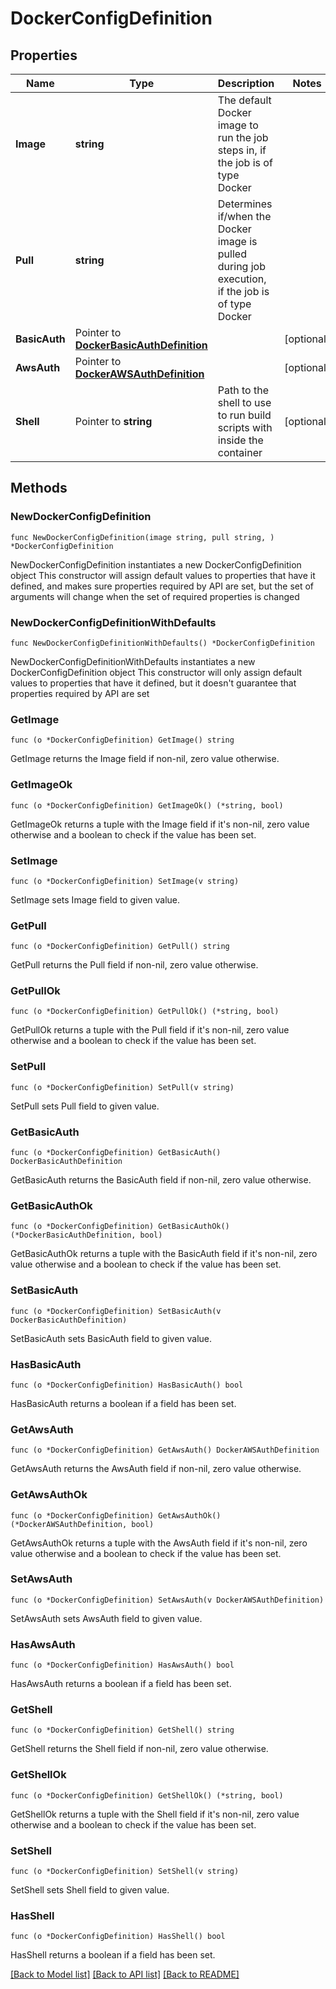 # DockerConfigDefinition

## Properties

Name | Type | Description | Notes
------------ | ------------- | ------------- | -------------
**Image** | **string** | The default Docker image to run the job steps in, if the job is of type Docker | 
**Pull** | **string** | Determines if/when the Docker image is pulled during job execution, if the job is of type Docker | 
**BasicAuth** | Pointer to [**DockerBasicAuthDefinition**](DockerBasicAuthDefinition.md) |  | [optional] 
**AwsAuth** | Pointer to [**DockerAWSAuthDefinition**](DockerAWSAuthDefinition.md) |  | [optional] 
**Shell** | Pointer to **string** | Path to the shell to use to run build scripts with inside the container | [optional] 

## Methods

### NewDockerConfigDefinition

`func NewDockerConfigDefinition(image string, pull string, ) *DockerConfigDefinition`

NewDockerConfigDefinition instantiates a new DockerConfigDefinition object
This constructor will assign default values to properties that have it defined,
and makes sure properties required by API are set, but the set of arguments
will change when the set of required properties is changed

### NewDockerConfigDefinitionWithDefaults

`func NewDockerConfigDefinitionWithDefaults() *DockerConfigDefinition`

NewDockerConfigDefinitionWithDefaults instantiates a new DockerConfigDefinition object
This constructor will only assign default values to properties that have it defined,
but it doesn't guarantee that properties required by API are set

### GetImage

`func (o *DockerConfigDefinition) GetImage() string`

GetImage returns the Image field if non-nil, zero value otherwise.

### GetImageOk

`func (o *DockerConfigDefinition) GetImageOk() (*string, bool)`

GetImageOk returns a tuple with the Image field if it's non-nil, zero value otherwise
and a boolean to check if the value has been set.

### SetImage

`func (o *DockerConfigDefinition) SetImage(v string)`

SetImage sets Image field to given value.


### GetPull

`func (o *DockerConfigDefinition) GetPull() string`

GetPull returns the Pull field if non-nil, zero value otherwise.

### GetPullOk

`func (o *DockerConfigDefinition) GetPullOk() (*string, bool)`

GetPullOk returns a tuple with the Pull field if it's non-nil, zero value otherwise
and a boolean to check if the value has been set.

### SetPull

`func (o *DockerConfigDefinition) SetPull(v string)`

SetPull sets Pull field to given value.


### GetBasicAuth

`func (o *DockerConfigDefinition) GetBasicAuth() DockerBasicAuthDefinition`

GetBasicAuth returns the BasicAuth field if non-nil, zero value otherwise.

### GetBasicAuthOk

`func (o *DockerConfigDefinition) GetBasicAuthOk() (*DockerBasicAuthDefinition, bool)`

GetBasicAuthOk returns a tuple with the BasicAuth field if it's non-nil, zero value otherwise
and a boolean to check if the value has been set.

### SetBasicAuth

`func (o *DockerConfigDefinition) SetBasicAuth(v DockerBasicAuthDefinition)`

SetBasicAuth sets BasicAuth field to given value.

### HasBasicAuth

`func (o *DockerConfigDefinition) HasBasicAuth() bool`

HasBasicAuth returns a boolean if a field has been set.

### GetAwsAuth

`func (o *DockerConfigDefinition) GetAwsAuth() DockerAWSAuthDefinition`

GetAwsAuth returns the AwsAuth field if non-nil, zero value otherwise.

### GetAwsAuthOk

`func (o *DockerConfigDefinition) GetAwsAuthOk() (*DockerAWSAuthDefinition, bool)`

GetAwsAuthOk returns a tuple with the AwsAuth field if it's non-nil, zero value otherwise
and a boolean to check if the value has been set.

### SetAwsAuth

`func (o *DockerConfigDefinition) SetAwsAuth(v DockerAWSAuthDefinition)`

SetAwsAuth sets AwsAuth field to given value.

### HasAwsAuth

`func (o *DockerConfigDefinition) HasAwsAuth() bool`

HasAwsAuth returns a boolean if a field has been set.

### GetShell

`func (o *DockerConfigDefinition) GetShell() string`

GetShell returns the Shell field if non-nil, zero value otherwise.

### GetShellOk

`func (o *DockerConfigDefinition) GetShellOk() (*string, bool)`

GetShellOk returns a tuple with the Shell field if it's non-nil, zero value otherwise
and a boolean to check if the value has been set.

### SetShell

`func (o *DockerConfigDefinition) SetShell(v string)`

SetShell sets Shell field to given value.

### HasShell

`func (o *DockerConfigDefinition) HasShell() bool`

HasShell returns a boolean if a field has been set.


[[Back to Model list]](../README.md#documentation-for-models) [[Back to API list]](../README.md#documentation-for-api-endpoints) [[Back to README]](../README.md)


